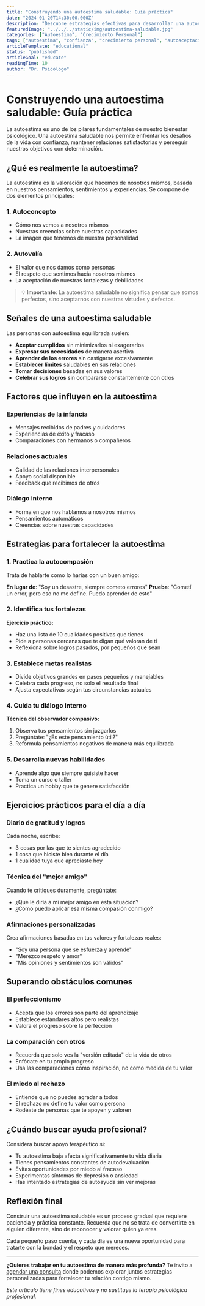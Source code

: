 ```yaml
---
title: "Construyendo una autoestima saludable: Guía práctica"
date: "2024-01-20T14:30:00.000Z"
description: "Descubre estrategias efectivas para desarrollar una autoestima sólida y equilibrada que te permita enfrentar los desafíos de la vida con confianza."
featuredImage: "../../../static/img/autoestima-saludable.jpg"
categories: ["Autoestima", "Crecimiento Personal"]
tags: ["autoestima", "confianza", "crecimiento personal", "autoaceptación"]
articleTemplate: "educational"
status: "published"
articleGoal: "educate"
readingTime: 10
author: "Dr. Psicólogo"
---
```


# Construyendo una autoestima saludable: Guía práctica

La autoestima es uno de los pilares fundamentales de nuestro bienestar psicológico. Una autoestima saludable nos permite enfrentar los desafíos de la vida con confianza, mantener relaciones satisfactorias y perseguir nuestros objetivos con determinación.

## ¿Qué es realmente la autoestima?

La autoestima es la valoración que hacemos de nosotros mismos, basada en nuestros pensamientos, sentimientos y experiencias. Se compone de dos elementos principales:

### 1. Autoconcepto
- Cómo nos vemos a nosotros mismos
- Nuestras creencias sobre nuestras capacidades
- La imagen que tenemos de nuestra personalidad

### 2. Autovalía
- El valor que nos damos como personas
- El respeto que sentimos hacia nosotros mismos
- La aceptación de nuestras fortalezas y debilidades

> 💡 **Importante**: La autoestima saludable no significa pensar que somos perfectos, sino aceptarnos con nuestras virtudes y defectos.

## Señales de una autoestima saludable

Las personas con autoestima equilibrada suelen:

- **Aceptar cumplidos** sin minimizarlos ni exagerarlos
- **Expresar sus necesidades** de manera asertiva
- **Aprender de los errores** sin castigarse excesivamente
- **Establecer límites** saludables en sus relaciones
- **Tomar decisiones** basadas en sus valores
- **Celebrar sus logros** sin compararse constantemente con otros

## Factores que influyen en la autoestima

### Experiencias de la infancia
- Mensajes recibidos de padres y cuidadores
- Experiencias de éxito y fracaso
- Comparaciones con hermanos o compañeros

### Relaciones actuales
- Calidad de las relaciones interpersonales
- Apoyo social disponible
- Feedback que recibimos de otros

### Diálogo interno
- Forma en que nos hablamos a nosotros mismos
- Pensamientos automáticos
- Creencias sobre nuestras capacidades

## Estrategias para fortalecer la autoestima

### 1. Practica la autocompasión

Trata de hablarte como lo harías con un buen amigo:

**En lugar de**: "Soy un desastre, siempre cometo errores"
**Prueba**: "Cometí un error, pero eso no me define. Puedo aprender de esto"

### 2. Identifica tus fortalezas

**Ejercicio práctico:**
- Haz una lista de 10 cualidades positivas que tienes
- Pide a personas cercanas que te digan qué valoran de ti
- Reflexiona sobre logros pasados, por pequeños que sean

### 3. Establece metas realistas

- Divide objetivos grandes en pasos pequeños y manejables
- Celebra cada progreso, no solo el resultado final
- Ajusta expectativas según tus circunstancias actuales

### 4. Cuida tu diálogo interno

**Técnica del observador compasivo:**
1. Observa tus pensamientos sin juzgarlos
2. Pregúntate: "¿Es este pensamiento útil?"
3. Reformula pensamientos negativos de manera más equilibrada

### 5. Desarrolla nuevas habilidades

- Aprende algo que siempre quisiste hacer
- Toma un curso o taller
- Practica un hobby que te genere satisfacción

## Ejercicios prácticos para el día a día

### Diario de gratitud y logros
Cada noche, escribe:
- 3 cosas por las que te sientes agradecido
- 1 cosa que hiciste bien durante el día
- 1 cualidad tuya que apreciaste hoy

### Técnica del "mejor amigo"
Cuando te critiques duramente, pregúntate:
- ¿Qué le diría a mi mejor amigo en esta situación?
- ¿Cómo puedo aplicar esa misma compasión conmigo?

### Afirmaciones personalizadas
Crea afirmaciones basadas en tus valores y fortalezas reales:
- "Soy una persona que se esfuerza y aprende"
- "Merezco respeto y amor"
- "Mis opiniones y sentimientos son válidos"

## Superando obstáculos comunes

### El perfeccionismo
- Acepta que los errores son parte del aprendizaje
- Establece estándares altos pero realistas
- Valora el progreso sobre la perfección

### La comparación con otros
- Recuerda que solo ves la "versión editada" de la vida de otros
- Enfócate en tu propio progreso
- Usa las comparaciones como inspiración, no como medida de tu valor

### El miedo al rechazo
- Entiende que no puedes agradar a todos
- El rechazo no define tu valor como persona
- Rodéate de personas que te apoyen y valoren

## ¿Cuándo buscar ayuda profesional?

Considera buscar apoyo terapéutico si:

- Tu autoestima baja afecta significativamente tu vida diaria
- Tienes pensamientos constantes de autodevaluación
- Evitas oportunidades por miedo al fracaso
- Experimentas síntomas de depresión o ansiedad
- Has intentado estrategias de autoayuda sin ver mejoras

## Reflexión final

Construir una autoestima saludable es un proceso gradual que requiere paciencia y práctica constante. Recuerda que no se trata de convertirte en alguien diferente, sino de reconocer y valorar quien ya eres.

Cada pequeño paso cuenta, y cada día es una nueva oportunidad para tratarte con la bondad y el respeto que mereces.

---

**¿Quieres trabajar en tu autoestima de manera más profunda?** Te invito a [agendar una consulta](/contacto) donde podemos explorar juntos estrategias personalizadas para fortalecer tu relación contigo mismo.

*Este artículo tiene fines educativos y no sustituye la terapia psicológica profesional.*
